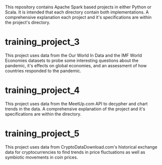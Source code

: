 This repository contains Apache Spark based projects in either Python or Scala. It is intended that each directory contain both implementations. A comprehensive explanation each project and it's specifications are within the project's directory.

# training_project_3
This project uses data from the Our World In Data and the IMF World Economies datasets to probe some interesting questions about the pandemic, it's effects on global economies, and an assessment of how countries responded to the pandemic. 

# training_project_4
This project uses data from the MeetUp.com API to decypher and chart trends in the data. A comprehensive explanation of the project and it's specifications are within the directory.

# training_project_5
This project uses data from CryptoDataDownload.com's historical exchange data for cryptocurrencies to find trends in price fluctuations as well as symbiotic movements in coin prices.
